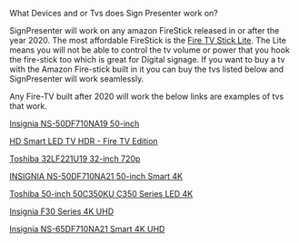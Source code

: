 What Devices and or Tvs does Sign Presenter work on?

SignPresenter will work on any amazon FireStick released in or after the year 2020. The most affordable FireStick is the [Fire TV Stick Lite](https://amzn.to/3letCr1).
The Lite means you will not be able to control the tv volume or power that you hook the fire-stick too which is great for Digital signage. 
If you want to buy a tv with the Amazon Fire-stick built in it you can buy the tvs listed below and SignPresenter will work seamlessly. 

Any Fire-TV built after 2020 will work the below links are examples of tvs that work.

[Insignia NS-50DF710NA19 50-inch](https://amzn.to/3j7FxbN)

[HD Smart LED TV HDR - Fire TV Edition ](https://amzn.to/3lPhnEP)

[Toshiba 32LF221U19 32-inch 720p ](https://amzn.to/3vn1Pew)

[INSIGNIA NS-50DF710NA21 50-inch Smart 4K](https://amzn.to/3FUYLv4)

[Toshiba 50-inch 50C350KU C350 Series LED 4K](https://amzn.to/3aQXjLS)

[Insignia F30 Series 4K UHD](https://amzn.to/3DQAdSo)

[Insignia NS-65DF710NA21 Smart 4K UHD](https://amzn.to/3DU1Yth)
